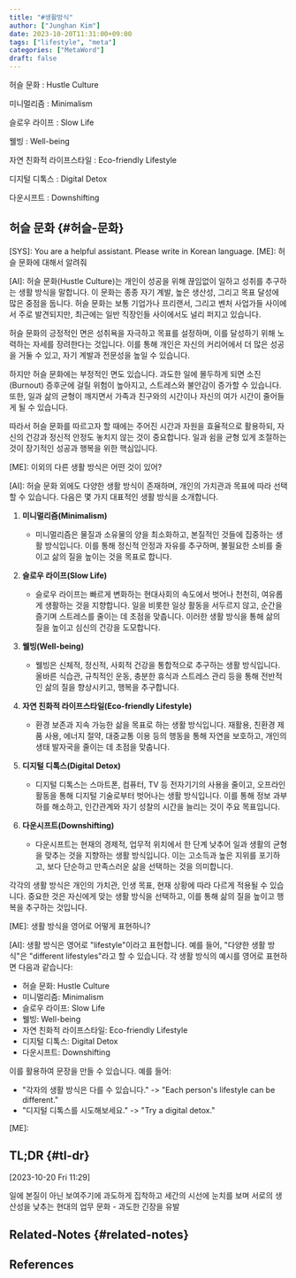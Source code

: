 ```yaml
---
title: "#생활방식"
author: ["Junghan Kim"]
date: 2023-10-20T11:31:00+09:00
tags: ["lifestyle", "meta"]
categories: ["MetaWord"]
draft: false
---
```


허슬 문화
: Hustle Culture

미니멀리즘
: Minimalism

슬로우 라이프
: Slow Life

웰빙
: Well-being

자연 친화적 라이프스타일
: Eco-friendly Lifestyle

디지털 디톡스
: Digital Detox

다운시프트
: Downshifting


## 허슬 문화 {#허슬-문화}

<div class="ai">

[SYS]: You are a helpful assistant. Please write in Korean language. [ME]: 허슬 문화에 대해서 알려줘

[AI]: 허슬 문화(Hustle Culture)는 개인이 성공을 위해 끊임없이 일하고 성취를 추구하는 생활 방식을 말합니다. 이 문화는 종종 자기 계발, 높은 생산성, 그리고 목표 달성에 많은 중점을 둡니다. 허슬 문화는 보통 기업가나 프리랜서, 그리고 벤처 사업가들 사이에서 주로 발견되지만, 최근에는 일반 직장인들 사이에서도 널리 퍼지고 있습니다.

허슬 문화의 긍정적인 면은 성취욕을 자극하고 목표를 설정하며, 이를 달성하기 위해 노력하는 자세를 장려한다는 것입니다. 이를 통해 개인은 자신의 커리어에서 더 많은 성공을 거둘 수 있고, 자기 계발과 전문성을 높일 수 있습니다.

하지만 허슬 문화에는 부정적인 면도 있습니다. 과도한 일에 몰두하게 되면 소진(Burnout) 증후군에 걸릴 위험이 높아지고, 스트레스와 불안감이 증가할 수 있습니다. 또한, 일과 삶의 균형이 깨지면서 가족과 친구와의 시간이나 자신의 여가 시간이 줄어들게 될 수 있습니다.

따라서 허슬 문화를 따르고자 할 때에는 주어진 시간과 자원을 효율적으로 활용하되, 자신의 건강과 정신적 안정도 놓치지 않는 것이 중요합니다. 일과 쉼을 균형 있게 조절하는 것이 장기적인 성공과 행복을 위한 핵심입니다.

[ME]: 이외의 다른 생활 방식은 어떤 것이 있어?

[AI]: 허슬 문화 외에도 다양한 생활 방식이 존재하며, 개인의 가치관과 목표에 따라 선택할 수 있습니다. 다음은 몇 가지 대표적인 생활 방식을 소개합니다.

1.  ****미니멀리즘(Minimalism)****
    -   미니멀리즘은 물질과 소유물의 양을 최소화하고, 본질적인 것들에 집중하는 생활 방식입니다. 이를 통해 정신적 안정과 자유를 추구하며, 불필요한 소비를 줄이고 삶의 질을 높이는 것을 목표로 합니다.

2.  ****슬로우 라이프(Slow Life)****
    -   슬로우 라이프는 빠르게 변화하는 현대사회의 속도에서 벗어나 천천히, 여유롭게 생활하는 것을 지향합니다. 일을 비롯한 일상 활동을 서두르지 않고, 순간을 즐기며 스트레스를 줄이는 데 초점을 맞춥니다. 이러한 생활 방식을 통해 삶의 질을 높이고 심신의 건강을 도모합니다.

3.  ****웰빙(Well-being)****
    -   웰빙은 신체적, 정신적, 사회적 건강을 통합적으로 추구하는 생활 방식입니다. 올바른 식습관, 규칙적인 운동, 충분한 휴식과 스트레스 관리 등을 통해 전반적인 삶의 질을 향상시키고, 행복을 추구합니다.

4.  ****자연 친화적 라이프스타일(Eco-friendly Lifestyle)****
    -   환경 보존과 지속 가능한 삶을 목표로 하는 생활 방식입니다. 재활용, 친환경 제품 사용, 에너지 절약, 대중교통 이용 등의 행동을 통해 자연을 보호하고, 개인의 생태 발자국을 줄이는 데 초점을 맞춥니다.

5.  ****디지털 디톡스(Digital Detox)****
    -   디지털 디톡스는 스마트폰, 컴퓨터, TV 등 전자기기의 사용을 줄이고, 오프라인 활동을 통해 디지털 기술로부터 벗어나는 생활 방식입니다. 이를 통해 정보 과부하를 해소하고, 인간관계와 자기 성찰의 시간을 늘리는 것이 주요 목표입니다.

6.  ****다운시프트(Downshifting)****
    -   다운시프트는 현재의 경제적, 업무적 위치에서 한 단계 낮추어 일과 생활의 균형을 맞추는 것을 지향하는 생활 방식입니다. 이는 고소득과 높은 지위를 포기하고, 보다 단순하고 만족스러운 삶을 선택하는 것을 의미합니다.

각각의 생활 방식은 개인의 가치관, 인생 목표, 현재 상황에 따라 다르게 적용될 수 있습니다. 중요한 것은 자신에게 맞는 생활 방식을 선택하고, 이를 통해 삶의 질을 높이고 행복을 추구하는 것입니다.

[ME]: 생활 방식을 영어로 어떻게 표현하니?

[AI]: 생활 방식은 영어로 "lifestyle"이라고 표현합니다. 예를 들어, "다양한 생활 방식"은 "different lifestyles"라고 할 수 있습니다. 각 생활 방식의 예시를 영어로 표현하면 다음과 같습니다:

-   허슬 문화: Hustle Culture
-   미니멀리즘: Minimalism
-   슬로우 라이프: Slow Life
-   웰빙: Well-being
-   자연 친화적 라이프스타일: Eco-friendly Lifestyle
-   디지털 디톡스: Digital Detox
-   다운시프트: Downshifting

이를 활용하여 문장을 만들 수 있습니다. 예를 들어:

-   "각자의 생활 방식은 다를 수 있습니다." -&gt; "Each person's lifestyle can be different."
-   "디지털 디톡스를 시도해보세요." -&gt; "Try a digital detox."

[ME]:

</div>


## TL;DR {#tl-dr}

<span class="timestamp-wrapper"><span class="timestamp">[2023-10-20 Fri 11:29]</span></span>

일에 본질이 아닌 보여주기에 과도하게 집착하고 세간의 시선에 눈치를 보며 서로의 생산성을 낮추는 현대의 업무 문화 - 과도한 긴장을 유발


## Related-Notes {#related-notes}

## References

<style>.csl-entry{text-indent: -1.5em; margin-left: 1.5em;}</style><div class="csl-bib-body">
</div>
